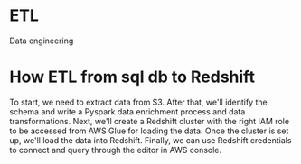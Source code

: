 # ETL
Data engineering 
# How ETL from sql db to Redshift
To start, we need to extract data from S3. After that, we'll identify the schema and write a Pyspark data enrichment process and data transformations. 
Next, we'll create a Redshift cluster with the right IAM role to be accessed from AWS Glue for loading the data. 
Once the cluster is set up, we'll load the data into Redshift. Finally, we can use Redshift credentials to connect and query through the editor in AWS console.


